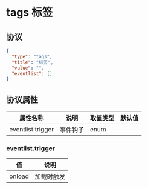 # tags 标签


## 协议

```json
{
  "type": "tags",
  "title": "标签",
  "value": "",
  "eventlist": []
}
```

## 协议属性
| 属性名称 | 说明 | 取值类型 | 默认值
| ---- | ---- | ---- | ---- |
| eventlist.trigger | 事件钩子 | enum |  |

### eventlist.trigger
| 值 | 说明 |
| ---- | ---- |
| onload | 加载时触发 |

